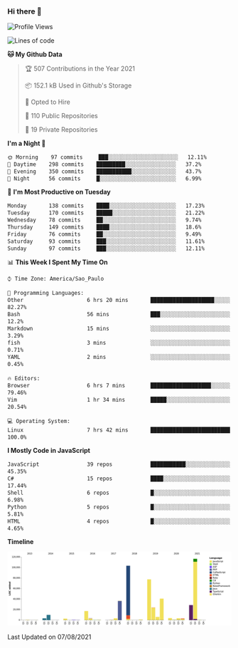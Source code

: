 ### Hi there 👋

<!--START_SECTION:waka-->
![Profile Views](http://img.shields.io/badge/Profile%20Views-30-blue)

![Lines of code](https://img.shields.io/badge/From%20Hello%20World%20I%27ve%20Written-485956%20lines%20of%20code-blue)

**🐱 My Github Data** 

> 🏆 507 Contributions in the Year 2021
 > 
> 📦 152.1 kB Used in Github's Storage 
 > 
> 💼 Opted to Hire
 > 
> 📜 110 Public Repositories 
 > 
> 🔑 19 Private Repositories  
 > 
**I'm a Night 🦉** 

```text
🌞 Morning    97 commits     ███░░░░░░░░░░░░░░░░░░░░░░   12.11% 
🌆 Daytime    298 commits    █████████░░░░░░░░░░░░░░░░   37.2% 
🌃 Evening    350 commits    ███████████░░░░░░░░░░░░░░   43.7% 
🌙 Night      56 commits     █░░░░░░░░░░░░░░░░░░░░░░░░   6.99%

```
📅 **I'm Most Productive on Tuesday** 

```text
Monday       138 commits    ████░░░░░░░░░░░░░░░░░░░░░   17.23% 
Tuesday      170 commits    █████░░░░░░░░░░░░░░░░░░░░   21.22% 
Wednesday    78 commits     ██░░░░░░░░░░░░░░░░░░░░░░░   9.74% 
Thursday     149 commits    ████░░░░░░░░░░░░░░░░░░░░░   18.6% 
Friday       76 commits     ██░░░░░░░░░░░░░░░░░░░░░░░   9.49% 
Saturday     93 commits     ███░░░░░░░░░░░░░░░░░░░░░░   11.61% 
Sunday       97 commits     ███░░░░░░░░░░░░░░░░░░░░░░   12.11%

```


📊 **This Week I Spent My Time On** 

```text
⌚︎ Time Zone: America/Sao_Paulo

💬 Programming Languages: 
Other                    6 hrs 20 mins       ████████████████████░░░░░   82.27% 
Bash                     56 mins             ███░░░░░░░░░░░░░░░░░░░░░░   12.2% 
Markdown                 15 mins             ░░░░░░░░░░░░░░░░░░░░░░░░░   3.29% 
fish                     3 mins              ░░░░░░░░░░░░░░░░░░░░░░░░░   0.71% 
YAML                     2 mins              ░░░░░░░░░░░░░░░░░░░░░░░░░   0.45%

🔥 Editors: 
Browser                  6 hrs 7 mins        ███████████████████░░░░░░   79.46% 
Vim                      1 hr 34 mins        █████░░░░░░░░░░░░░░░░░░░░   20.54%

💻 Operating System: 
Linux                    7 hrs 42 mins       █████████████████████████   100.0%

```

**I Mostly Code in JavaScript** 

```text
JavaScript               39 repos            ███████████░░░░░░░░░░░░░░   45.35% 
C#                       15 repos            ████░░░░░░░░░░░░░░░░░░░░░   17.44% 
Shell                    6 repos             █░░░░░░░░░░░░░░░░░░░░░░░░   6.98% 
Python                   5 repos             █░░░░░░░░░░░░░░░░░░░░░░░░   5.81% 
HTML                     4 repos             █░░░░░░░░░░░░░░░░░░░░░░░░   4.65%

```


**Timeline**

![Chart not found](https://raw.githubusercontent.com/jampow/jampow/master/charts/bar_graph.png) 


 Last Updated on 07/08/2021
<!--END_SECTION:waka-->
